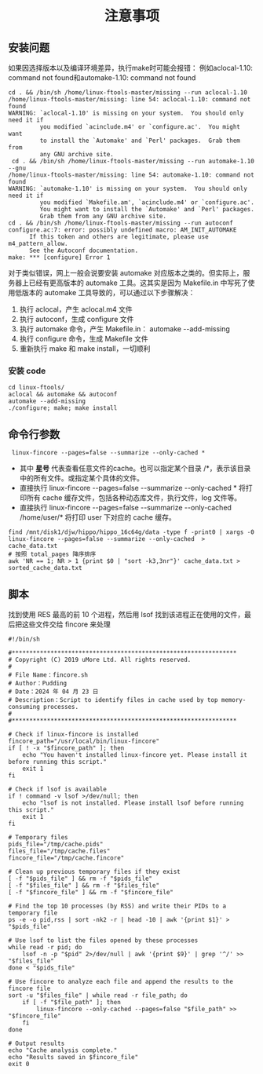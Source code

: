 # <center>注意事项</center>

## 安装问题

如果因选择版本以及编译环境差异，执行make时可能会报错： 例如aclocal-1.10: command not found和automake-1.10: command not found

```shell
cd . && /bin/sh /home/linux-ftools-master/missing --run aclocal-1.10 
/home/linux-ftools-master/missing: line 54: aclocal-1.10: command not found
WARNING: `aclocal-1.10' is missing on your system.  You should only need it if
         you modified `acinclude.m4' or `configure.ac'.  You might want
         to install the `Automake' and `Perl' packages.  Grab them from
         any GNU archive site.
 cd . && /bin/sh /home/linux-ftools-master/missing --run automake-1.10 --gnu 
/home/linux-ftools-master/missing: line 54: automake-1.10: command not found
WARNING: `automake-1.10' is missing on your system.  You should only need it if
         you modified `Makefile.am', `acinclude.m4' or `configure.ac'.
         You might want to install the `Automake' and `Perl' packages.
         Grab them from any GNU archive site.
cd . && /bin/sh /home/linux-ftools-master/missing --run autoconf
configure.ac:7: error: possibly undefined macro: AM_INIT_AUTOMAKE
      If this token and others are legitimate, please use m4_pattern_allow.
      See the Autoconf documentation.
make: *** [configure] Error 1
```

对于类似错误，网上一般会说要安装 automake 对应版本之类的。但实际上，服务器上已经有更高版本的 automake 工具。这其实是因为 Makefile.in 中写死了使用低版本的 automake 工具导致的，可以通过以下步骤解决：

1. 执行 aclocal，产生 aclocal.m4 文件
2. 执行 autoconf，生成 configure 文件
3. 执行 automake 命令，产生 Makefile.in： automake --add-missing
4. 执行 configure 命令，生成 Makefile 文件
5. 重新执行 make 和 make install，一切顺利

### 安装 code

```shell
cd linux-ftools/
aclocal && automake && autoconf
automake --add-missing
./configure; make; make install
```

## 命令行参数

```shell
 linux-fincore --pages=false --summarize --only-cached * 
```

- 其中 **星号** 代表查看任意文件的cache。也可以指定某个目录 /*，表示该目录中的所有文件。或指定某个具体的文件。
- 直接执行 linux-fincore --pages=false --summarize --only-cached * 将打印所有 cache 缓存文件，包括各种动态库文件，执行文件，log 文件等。
- 直接执行 linux-fincore --pages=false --summarize --only-cached /home/user/* 将打印 user 下对应的 cache 缓存。

```shell
find /mnt/disk1/djw/hippo/hippo_16c64g/data -type f -print0 | xargs -0 linux-fincore --pages=false --summarize --only-cached  > cache_data.txt
# 按照 total_pages 降序排序
awk 'NR == 1; NR > 1 {print $0 | "sort -k3,3nr"}' cache_data.txt > sorted_cache_data.txt
```

## 脚本

找到使用 RES 最高的前 10 个进程，然后用 lsof 找到该进程正在使用的文件，最后把这些文件交给 fincore 来处理

```shell
#!/bin/sh

#****************************************************************
# Copyright (C) 2019 uMore Ltd. All rights reserved.
# 
# File Name：fincore.sh
# Author：Pudding
# Date：2024 年 04 月 23 日
# Description：Script to identify files in cache used by top memory-consuming processes.
#
#****************************************************************

# Check if linux-fincore is installed
fincore_path="/usr/local/bin/linux-fincore"
if [ ! -x "$fincore_path" ]; then
    echo "You haven't installed linux-fincore yet. Please install it before running this script."
    exit 1
fi

# Check if lsof is available
if ! command -v lsof >/dev/null; then
    echo "lsof is not installed. Please install lsof before running this script."
    exit 1
fi

# Temporary files
pids_file="/tmp/cache.pids"
files_file="/tmp/cache.files"
fincore_file="/tmp/cache.fincore"

# Clean up previous temporary files if they exist
[ -f "$pids_file" ] && rm -f "$pids_file"
[ -f "$files_file" ] && rm -f "$files_file"
[ -f "$fincore_file" ] && rm -f "$fincore_file"

# Find the top 10 processes (by RSS) and write their PIDs to a temporary file
ps -e -o pid,rss | sort -nk2 -r | head -10 | awk '{print $1}' > "$pids_file"

# Use lsof to list the files opened by these processes
while read -r pid; do
    lsof -n -p "$pid" 2>/dev/null | awk '{print $9}' | grep '^/' >> "$files_file"
done < "$pids_file"

# Use fincore to analyze each file and append the results to the fincore file
sort -u "$files_file" | while read -r file_path; do
    if [ -f "$file_path" ]; then
        linux-fincore --only-cached --pages=false "$file_path" >> "$fincore_file"
    fi
done

# Output results
echo "Cache analysis complete."
echo "Results saved in $fincore_file"
exit 0
```